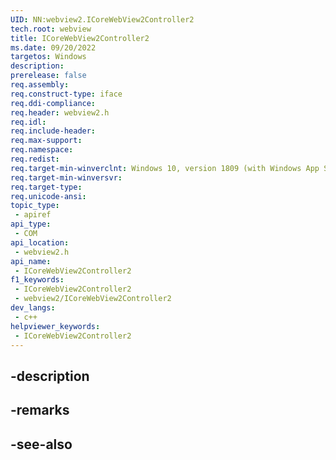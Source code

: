 ```yaml
---
UID: NN:webview2.ICoreWebView2Controller2
tech.root: webview
title: ICoreWebView2Controller2
ms.date: 09/20/2022
targetos: Windows
description: 
prerelease: false
req.assembly: 
req.construct-type: iface
req.ddi-compliance: 
req.header: webview2.h
req.idl: 
req.include-header: 
req.max-support: 
req.namespace: 
req.redist: 
req.target-min-winverclnt: Windows 10, version 1809 (with Windows App SDK 1.1 or later)
req.target-min-winversvr: 
req.target-type: 
req.unicode-ansi: 
topic_type:
 - apiref
api_type:
 - COM
api_location:
 - webview2.h
api_name:
 - ICoreWebView2Controller2
f1_keywords:
 - ICoreWebView2Controller2
 - webview2/ICoreWebView2Controller2
dev_langs:
 - c++
helpviewer_keywords:
 - ICoreWebView2Controller2
---
```


## -description

## -remarks

## -see-also

